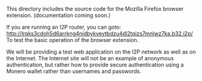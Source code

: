 This directory includes the source code for the Mozilla Firefox browser extension.
(documentation coming soon.)

If you are running an I2P router, you can goto: http://lrqks3cdoh5d6arrkng4njdbykveytbdzu4dl2tqizs7mnlwz7ka.b32.i2p/
To test the basic operation of the browser extension.

We will be providing a test web application on the I2P network as well as on the Internet. The Internet site will not
be an example of anonymous authentication, but rather how to provide secure authentication using a Monero wallet
rather than usernames and passwords.
